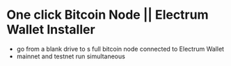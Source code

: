 # One click Bitcoin Node || Electrum Wallet Installer
- go from a blank drive to s full bitcoin node connected to Electrum Wallet
- mainnet and testnet run simultaneous
